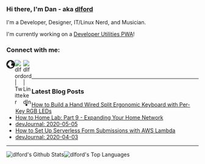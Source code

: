 ### Hi there, I'm Dan - aka [dlford][website]

I'm a Developer, Designer, IT/Linux Nerd, and Musician.

I'm currently working on a [Developer Utilities PWA](https://utils.dlford.io)!

### Connect with me:

[<img align="left" alt="dlford.io" width="22px" src="https://raw.githubusercontent.com/iconic/open-iconic/master/svg/globe.svg" />][website]
[<img align="left" alt="dlford | Twitter" width="22px" src="https://cdn.jsdelivr.net/npm/simple-icons@v3/icons/twitter.svg" />][twitter]
[<img align="left" alt="dlford | LinkedIn" width="22px" src="https://cdn.jsdelivr.net/npm/simple-icons@v3/icons/linkedin.svg" />][linkedin]

<br />
<br />

---

### Latest Blog Posts
<!-- BLOG-POST-LIST:START -->
- [How to Build a Hand Wired Split Ergonomic Keyboard with Per-Key RGB LEDs](https://www.dlford.io//keyboard-build-guide-per-key-rgb-leds/)
- [How to Home Lab: Part 9 - Expanding Your Home Network](https://www.dlford.io//expanding-your-home-network-how-to-home-lab-part-9/)
- [devJournal: 2020-05-05](https://www.dlford.io//devjournal/2020-05-05/)
- [How to Set Up Serverless Form Submissions with AWS Lambda](https://www.dlford.io//aws-lambda-handling-form-submissions/)
- [devJournal: 2020-04-03](https://www.dlford.io//devjournal/2020-04-03/)
<!-- BLOG-POST-LIST:END -->

---

<img align="left" alt="dlford's Github Stats" src="https://github-readme-stats.vercel.app/api/?username=dlford&show_icons=true&hide_border=true&count_private=true" />
<img align="left" alt="dlford's Top Languages" src="https://github-readme-stats.vercel.app/api/top-langs/?username=dlford&layout=compact" />

[website]: https://www.dlford.io
[fullstack_starter]: https://github.com/dlford/gatsby-apollo-typescript-fullstack-starter
[twitter]: https://twitter.com/TheDLFord
[linkedin]: https://linkedin.com/in/TheDLFord

